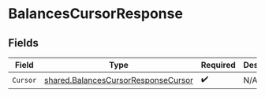 # BalancesCursorResponse


## Fields

| Field                                                                                             | Type                                                                                              | Required                                                                                          | Description                                                                                       |
| ------------------------------------------------------------------------------------------------- | ------------------------------------------------------------------------------------------------- | ------------------------------------------------------------------------------------------------- | ------------------------------------------------------------------------------------------------- |
| `Cursor`                                                                                          | [shared.BalancesCursorResponseCursor](../../../pkg/models/shared/balancescursorresponsecursor.md) | :heavy_check_mark:                                                                                | N/A                                                                                               |